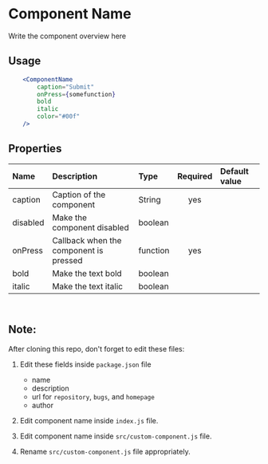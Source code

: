 # Component Name
Write the component overview here


## Usage

```jsx
    <ComponentName
        caption="Submit"
        onPress={somefunction}
        bold
        italic
        color="#00f"
    />
```

## Properties

 Name           | Description                                 | Type     | Required  | Default value   
:---------------|:------------------------------------------- |:---------|:---------:|:--------------
 caption        | Caption of the component                    | String   | yes       |           
 disabled       | Make the component disabled                 | boolean  |           |           
 onPress        | Callback when the component is pressed      | function | yes       |           
 bold           | Make the text bold                          | boolean  |           |           
 italic         | Make the text italic                        | boolean  |           |           


```


```


## Note:
After cloning this repo, don't forget to edit these files:

1. Edit these fields inside `package.json` file
   - name
   - description
   - url for `repository`, `bugs`, and `homepage`
   - author

2. Edit component name inside `index.js` file.
3. Edit component name inside `src/custom-component.js` file.
4. Rename `src/custom-component.js` file appropriately.